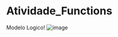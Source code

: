 # Atividade_Functions

Modelo Logico!
![image](https://github.com/RodLeite/Atividade_Functions/assets/56495160/ddd58a4b-6165-4ef2-b98b-003a99cc6f77)


